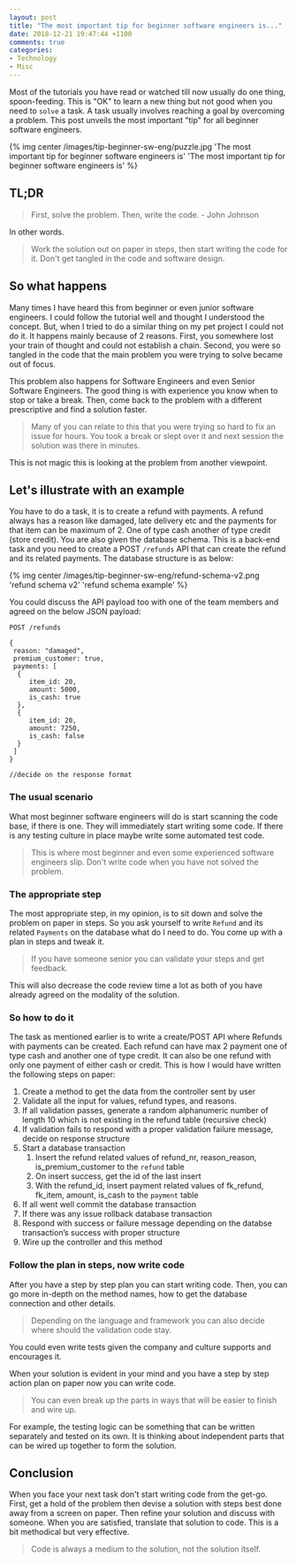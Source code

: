 ```yaml
---
layout: post
title: "The most important tip for beginner software engineers is..."
date: 2018-12-21 19:47:44 +1100
comments: true
categories: 
- Technology
- Misc
---
```

Most of the tutorials you have read or watched till now usually do one thing, spoon-feeding. This is "OK" to learn a new thing but not good when you need to `solve` a task. A task usually involves reaching a goal by overcoming a problem. This post unveils the most important "tip" for all beginner software engineers.

{% img center /images/tip-beginner-sw-eng/puzzle.jpg 'The most important tip for beginner software engineers is' 'The most important tip for beginner software engineers is' %}
<!-- more -->

## TL;DR

> First, solve the problem. Then, write the code. - John Johnson

In other words.

> Work the solution out on paper in steps, then start writing the code for it. Don't get tangled in the code and software design.

## So what happens

Many times I have heard this from beginner or even junior software engineers. I could follow the tutorial well and thought I understood the concept. But, when I tried to do a similar thing on my pet project I could not do it. It happens mainly because of 2 reasons. First, you somewhere lost your train of thought and could not establish a chain. Second, you were so tangled in the code that the main problem you were trying to solve became out of focus.

This problem also happens for Software Engineers and even Senior Software Engineers. The good thing is with experience you know when to stop or take a break. Then, come back to the problem with a different prescriptive and find a solution faster. 

> Many of you can relate to this that you were trying so hard to fix an issue for hours. You took a break or slept over it and next session the solution was there in minutes. 

This is not magic this is looking at the problem from another viewpoint.   

## Let's illustrate with an example

You have to do a task, it is to create a refund with payments. A refund always has a reason like damaged, late delivery etc and the payments for that item can be maximum of 2. One of type cash another of type credit (store credit). You are also given the database schema. This is a back-end task and you need to create a POST `/refunds` API that can create the refund and its related payments. The database structure is as below:

{% img center /images/tip-beginner-sw-eng/refund-schema-v2.png 'refund schema v2' 'refund schema example' %}

You could discuss the API payload too with one of the team members and agreed on the below JSON payload:

```
POST /refunds

{
 reason: "damaged",
 premium_customer: true,
 payments: [
  {
     item_id: 20,
     amount: 5000,
     is_cash: true    
  },
  {
     item_id: 20,
     amount: 7250,
     is_cash: false
  }
 ]
}

//decide on the response format
```

### The usual scenario 

What most beginner software engineers will do is start scanning the code base, if there is one. They will immediately start writing some code. If there is any testing culture in place maybe write some automated test code. 

> This is where most beginner and even some experienced software engineers slip. Don't write code when you have not solved the problem.

### The appropriate step

The most appropriate step, in my opinion, is to sit down and solve the problem on paper in steps. So you ask yourself to write `Refund` and its related `Payments` on the database what do I need to do. You come up with a plan in steps and tweak it. 

> If you have someone senior you can validate your steps and get feedback. 

This will also decrease the code review time a lot as both of you have already agreed on the modality of the solution. 

### So how to do it

The task as mentioned earlier is to write a create/POST API where Refunds with payments can be created. Each refund can have max 2 payment one of type cash and another one of type credit. It can also be one refund with only one payment of either cash or credit. This is how I would have written the following steps on paper:

1. Create a method to get the data from the controller sent by user
1. Validate all the input for values, refund types, and reasons.
1. If all validation passes, generate a random alphanumeric number of length 10 which is not existing in the refund table (recursive check)
1. If validation fails to respond with a proper validation failure message, decide on response structure
1.  Start a database transaction
    1. Insert the refund related values of refund_nr, reason_reason, is_premium_customer to the `refund` table
    1. On insert success, get the id of the last insert
    1. With the refund_id, insert payment related values of fk_refund, fk_item, amount, is_cash to the `payment` table
1. If all went well commit the database transaction
1. If there was any issue rollback database transaction
1. Respond with success or failure message depending on the databse transaction’s success with proper structure
1. Wire up the controller and this method

### Follow the plan in steps, now write code

After you have a step by step plan you can start writing code. Then,  you can go more in-depth on the method names, how to get the database connection and other details. 

> Depending on the language and framework you can also decide where should the validation code stay. 

You could even write tests given the company and culture supports and encourages it.  


When your solution is evident in your mind and you have a step by step action plan on paper now you can write code. 

> You can even break up the parts in ways that will be easier to finish and wire up. 

For example, the testing logic can be something that can be written separately and tested on its own. It is thinking about independent parts that can be wired up together to form the solution.

## Conclusion

When you face your next task don't start writing code from the get-go. First, get a hold of the problem then devise a solution with steps best done away from a screen on paper. Then refine your solution and discuss with someone. When you are satisfied, translate that solution to code. This is a bit methodical but very effective.

> Code is always a medium to the solution, not the solution itself.
